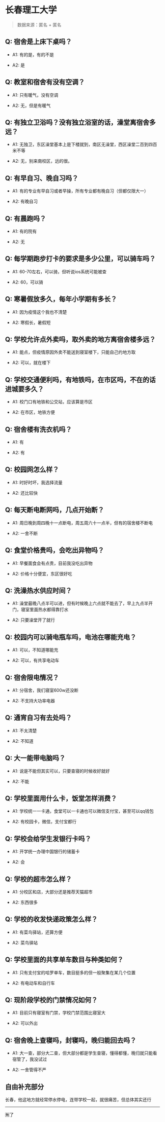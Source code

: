 # 长春理工大学

> 数据来源：匿名 + 匿名

## Q: 宿舍是上床下桌吗？

- A1: 有的是，有的不是

- A2: 是

## Q: 教室和宿舍有没有空调？

- A1: 只有暖气，没有空调

- A2: 无，但是有暖气

## Q: 有独立卫浴吗？没有独立浴室的话，澡堂离宿舍多远？

- A1: 无独卫，东区澡堂基本上是下楼就到，南区无澡堂，西区澡堂二百到四百米不等

- A2: 无，别来南校区，远的很。

## Q: 有早自习、晚自习吗？

- A1: 有的专业有早自习或者早操，所有专业都有晚自习（但都仅限大一）

- A2: 有晚自习

## Q: 有晨跑吗？

- A1: 有的院有

- A2: 无

## Q: 每学期跑步打卡的要求是多少公里，可以骑车吗？

- A1: 60-70左右，可以骑，但听说ios系统可能被查

- A2: 60，可以骑

## Q: 寒暑假放多久，每年小学期有多长？

- A1: 因为疫情这个我也不清楚

- A2: 寒假长，暑假短

## Q: 学校允许点外卖吗，取外卖的地方离宿舍楼多远？

- A1: 能点，但疫情原因外卖不能送到寝室楼下，只能自己约地方取

- A2: 可以，就在楼下

## Q: 学校交通便利吗，有地铁吗，在市区吗，不在的话进城要多久？

- A1: 校门口有地铁和公交站，应该算是市区

- A2: 在市区，地铁方便

## Q: 宿舍楼有洗衣机吗？

- A1: 有

- A2: 有

## Q: 校园网怎么样？

- A1: 时好时坏，我选择流量

- A2: 还比较快

## Q: 每天断电断网吗，几点开始断？

- A1: 周日晚到周四晚十一点断电，周五周六十一点半，但有的宿舍楼不断电

- A2: 一舍不断

## Q: 食堂价格贵吗，会吃出异物吗？

- A1: 早餐面食会有点贵，目前我没吃出异物

- A2: 价格十分便宜，东区很好吃

## Q: 洗澡热水供应时间？

- A1: 澡堂最晚八点半可以进，但有时候晚上六点就不能去了，早上九点半开门，寝室里面热水都得靠打水

- A2: 只要澡堂开了就行

## Q: 校园内可以骑电瓶车吗，电池在哪能充电？

- A1: 可以，不知道哪能充

- A2: 可以，有共享电动车

## Q: 宿舍限电情况？

- A1: 分宿舍，我们寝室600w还没断

- A2: 不支持大功率电器

## Q: 通宵自习有去处吗？

- A1: 不太清楚

- A2: 不知道

## Q: 大一能带电脑吗？

- A1: 说是不能但其实可以，只要查寝的时候收好就好

- A2: 不能

## Q: 学校里面用什么卡，饭堂怎样消费？

- A1: 学校统一一卡通，食堂可以一卡通也可以微信支付宝，甚至可以qq钱包

- A2: 有校园卡，微信，支付宝都行

## Q: 学校会给学生发银行卡吗？

- A1: 开学统一办理中国银行的储蓄卡

- A2: 会

## Q: 学校的超市怎么样？

- A1: 分校区和店，大部分还是推荐天猫超市

- A2: 东西很多

## Q: 学校的收发快递政策怎么样？

- A1: 有菜鸟驿站，还算方便

- A2: 菜鸟驿站

## Q: 学校里面的共享单车数目与种类如何？

- A1: 只有支付宝的哈罗单车，数目挺多的但一般聚集在某几个位置

- A2: 有电动车和自行车

## Q: 现阶段学校的门禁情况如何？

- A1: 目前只有寝室有门禁，学校门禁范围比寝室大

- A2: 可以外出

## Q: 宿舍晚上查寝吗，封寝吗，晚归能回去吗？

- A1: 大一查，部分大二查，但大部分都是学生查寝，懂得都懂，晚归就只能看宿管了，我没试过

- A2: 一舍管得不严

## 自由补充部分

长春，他这地方就经常停水停电，连带学校一起，就很痛苦，但总体其实还行

***

🈚️了